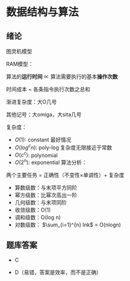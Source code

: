# 数据结构与算法
## 绪论
图灵机模型

RAM模型：

算法的**运行时间** $\propto$ 算法需要执行的基本**操作次数**

时间成本 ~ 各条指令执行次数之总和

渐进复杂度：大O几号

其他记号：大omiga，大sita几号

复杂度：

- $O(1)$: constant 最好情况
- $O(log^{c}n)$: poly-log 复杂度无限接近于常数
- $O(c^{c})$: polynomial
- $O(2^{n})$: exponential
算法分析：

两个主要任务 = 正确性（不变性×单调性）+ 复杂度

- 算数级数：与末项平方同阶
- 幂方级数：比幂次高出一阶  
- 几何级数：与末项同阶
- 收敛级数：O(1)
- 调和级数：O(log n)
- 对数级数： $\sum_{i=1}^{n} lnk$ = O(nlogn)
## 题库答案
- C

- D（易错，答案是效率，而不是正确）